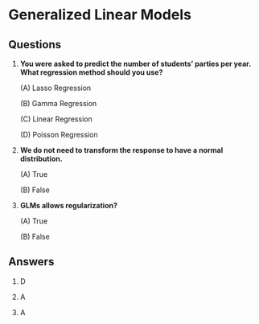 
# Generalized Linear Models

## Questions

1. **You were asked to predict the number of students’ parties per year. What regression method should you use?**

    (A) Lasso Regression


    (B) Gamma Regression 


    (C) Linear Regression

    (D) Poisson Regression



1. **We do not need to transform the response to have a normal distribution.**

    (A) True

    (B) False


1. **GLMs allows regularization?**


    (A) True

    (B) False


## Answers

1. D

1. A

1. A

